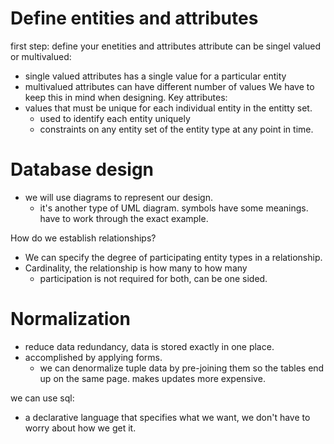 # Define entities and attributes
first step: define your enetities and attributes
attribute can be singel valued or multivalued:
-   single valued attributes has a single value for a particular entity
-   multivalued attributes can have different number of values
We have to keep this in mind when designing.
Key attributes:
- values that must be unique for each individual entity in the entitty set.
    - used to identify each entity uniquely
    - constraints on any entity set of the entity type at any point in time.

# Database design
-   we will use diagrams to represent our design.
    - it's another type of UML diagram. symbols have some meanings. have to work through the exact example.

How do we establish relationships?
-   We can specify the degree of participating entity types in a relationship. 
-   Cardinality, the relationship is how many to how many
    - participation is not required for both, can be one sided.

# Normalization
-   reduce data redundancy, data is stored exactly in one place. 
-   accomplished by applying forms.
    -    we can denormalize tuple data by pre-joining them so the tables end up on the same page. makes updates more expensive. 

we can use sql:
-   a declarative language that specifies what we want, we don't have to worry about how we get it.

